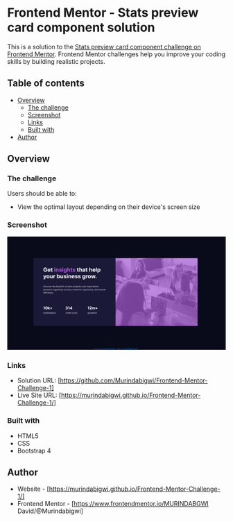 # Frontend Mentor - Stats preview card component solution

This is a solution to the [Stats preview card component challenge on Frontend Mentor](https://www.frontendmentor.io/challenges/stats-preview-card-component-8JqbgoU62). Frontend Mentor challenges help you improve your coding skills by building realistic projects. 

## Table of contents

- [Overview](#overview)
  - [The challenge](#the-challenge)
  - [Screenshot](#screenshot)
  - [Links](#links)
  - [Built with](#built-with)
- [Author](#author)


## Overview

### The challenge

Users should be able to:

- View the optimal layout depending on their device's screen size

### Screenshot

![](./Screenshot.png)


### Links

- Solution URL: [https://github.com/Murindabigwi/Frontend-Mentor-Challenge-1]
- Live Site URL: [https://murindabigwi.github.io/Frontend-Mentor-Challenge-1/]

### Built with

- HTML5 
- CSS 
- Bootstrap 4


## Author

- Website - [https://murindabigwi.github.io/Frontend-Mentor-Challenge-1/]
- Frontend Mentor - [https://www.frontendmentor.io/MURINDABGWI David/@Murindabigwi]



